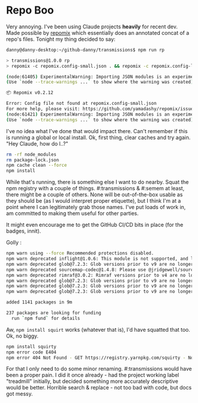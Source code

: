 # Repo Boo

Very annoying. I've been using Claude projects **heavily** for recent dev. Made possible by [repomix](https://github.com/yamadashy/repomix) which essentially does an annotated concat of a repo's files. Tonight my thing decided to say:

```sh
danny@danny-desktop:~/github-danny/transmissions$ npm run rp

> transmissions@1.0.0 rp
> repomix -c repomix.config-small.json . && repomix -c repomix.config-large.json .

(node:61405) ExperimentalWarning: Importing JSON modules is an experimental feature and might change at any time
(Use `node --trace-warnings ...` to show where the warning was created)

📦 Repomix v0.2.12

Error: Config file not found at repomix.config-small.json
For more help, please visit: https://github.com/yamadashy/repomix/issues
(node:61421) ExperimentalWarning: Importing JSON modules is an experimental feature and might change at any time
(Use `node --trace-warnings ...` to show where the warning was created)
```

I've no idea what I've done that would impact there. Can't remember if this is running a global or local install. Ok, first thing, clear caches and try again. "Hey Claude, how do I..?"
```sh
rm -rf node_modules
rm package-lock.json
npm cache clean --force
npm install
```

While that's running, there is something else I want to do nearby. Squat the npm registry with a couple of things. #:transmissions & #:semem at least, there might be a couple of others. None will be out-of-the-box usable as they should be (as I would interpret proper etiquette), but I think I'm at a point where I can legitimately grab those names. I've put loads of work in, am committed to making them useful for other parties.

It might even encourage me to get the GitHub CI/CD bits in place (for the badges, innit).

Golly :
```sh
npm warn using --force Recommended protections disabled.
npm warn deprecated inflight@1.0.6: This module is not supported, and leaks memory. Do not use it. Check out lru-cache if you want a good and tested way to coalesce async requests by a key value, which is much more comprehensive and powerful.
npm warn deprecated glob@7.2.3: Glob versions prior to v9 are no longer supported
npm warn deprecated sourcemap-codec@1.4.8: Please use @jridgewell/sourcemap-codec instead
npm warn deprecated rimraf@3.0.2: Rimraf versions prior to v4 are no longer supported
npm warn deprecated glob@7.2.3: Glob versions prior to v9 are no longer supported
npm warn deprecated glob@7.2.3: Glob versions prior to v9 are no longer supported
npm warn deprecated glob@7.2.3: Glob versions prior to v9 are no longer supported

added 1141 packages in 9m

237 packages are looking for funding
  run `npm fund` for details
```

Aw, `npm install squirt` works (whatever that is), I'd have squatted that too. Ok, no biggy.
```sh
npm install squirty
npm error code E404
npm error 404 Not Found - GET https://registry.yarnpkg.com/squirty - Not found
```

For that I only need to do some minor renaming. #:transmissions would have been a proper pain. I did it once already - had the project working label "treadmill" initially, but decided something more accurately descriptive would be better. Horrible search & replace - not too bad with code, but docs got messy.
